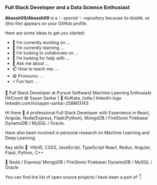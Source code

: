 ### Full Stack Developer and a Data Science Enthusiast


**Akassh09/Akassh09** is a ✨ _special_ ✨ repository because its `README.md` (this file) appears on your GitHub profile.

Here are some ideas to get you started:

- 🔭 I’m currently working on ...
- 🌱 I’m currently learning ...
- 👯 I’m looking to collaborate on ...
- 🤔 I’m looking for help with ...
- 💬 Ask me about ...
- 📫 How to reach me: ...
- 😄 Pronouns: ...
- ⚡ Fun fact: ..

🔭 Full Stack Developer at Pursuit Software| Machine Learning Enthusiast HitCount
😄 Sayan Sarkar | 🌱 KolKata, India | linkedin logo linkedin.com/in/sayan-sarkar-258863143

Hi there 👋
A professional Full Stack Developer with Experience in React, Angular, Node/Express, Flask(Python), MongoDB / FireStore/ Firebase/ DynamoDB / MySQL / Oracle.

Have also been involved in personal research on Machine Learning and Deep Learning.

Key skills
💬 `Html5, CSS3, JavaScript, TypeScript React, Redux, Angular, Flask, Python, C++

📖 Node / Express/ MongoDB / FireStore/ Firebase/ DynamoDB / MySQL / Oracle

                 

You can find the list of open source projects I have been a part of 👇
